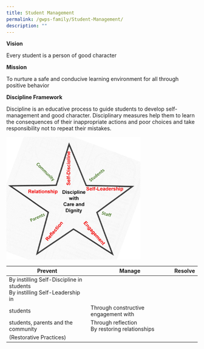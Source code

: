 ```yaml
---
title: Student Management
permalink: /gwps-family/Student-Management/
description: ""
---
```

**Vision**

Every student is a person of good character

**Mission**

To nurture a safe and conducive learning environment for all through positive behavior

**Discipline Framework** 

Discipline is an educative process to guide students to develop self-management and good character. Disciplinary measures help them to learn the consequences of their inappropriate actions and poor choices and take responsibility not to repeat their mistakes.

<img src="/images/Picture1.jpeg" 
     style="width:70%">
		 

| Prevent | Manage | Resolve |
| -------- | -------- | -------- |
| By instilling Self-Discipline in students<br>By instilling Self-Leadership in
students     | Through constructive engagement with
students, parents and the community     | Through reflection<br>By restoring relationships
(Restorative Practices)     |

